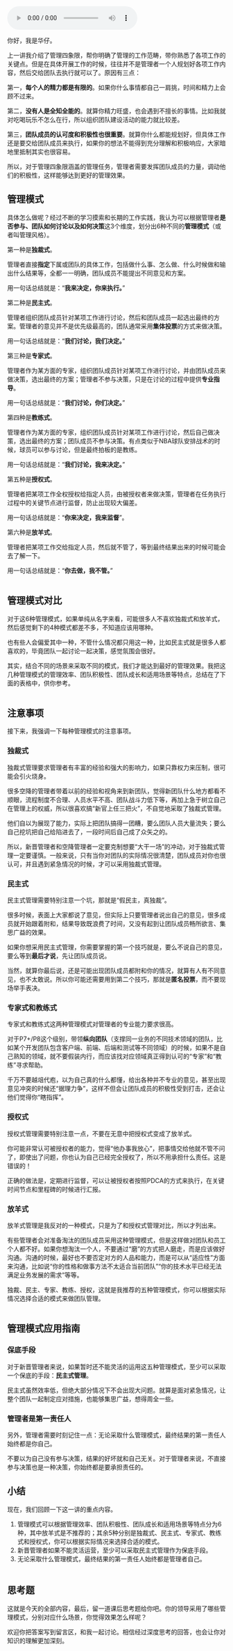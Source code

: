 <audio title="36 _ 管理五模式：高手常用的管理模式有哪些？" src="https://static001.geekbang.org/resource/audio/dc/b0/dced214923ed0424fd1964635483b9b0.mp3" controls="controls"></audio> 
<p>你好，我是华仔。</p><p>上一讲我介绍了管理四象限，帮你明确了管理的工作范畴，带你熟悉了各项工作的关键点。但是在具体开展工作的时候，往往并不是管理者一个人规划好各项工作内容，然后交给团队去执行就可以了。原因有三点：</p><p>第一，<strong>每个人的精力都是有限的</strong>。如果你什么事情都自己一肩挑，时间和精力上会顾不过来。</p><p>第二，<strong>没有人是全知全能的</strong>。就算你精力旺盛，也会遇到不擅长的事情。比如我就对吃喝玩乐不怎么在行，所以组织团队建设活动的能力就比较差。</p><p>第三，<strong>团队成员的认可度和积极性也很重要</strong>。就算你什么都能规划好，但具体工作还是要交给团队成员来执行，如果你的想法不能得到充分理解和积极响应，大家暗地里抵制其实也很容易。</p><p>所以，对于管理四象限涵盖的管理任务，管理者需要发挥团队成员的力量，调动他们的积极性，这样能够达到更好的管理效果。</p><h2>管理模式</h2><p>具体怎么做呢？经过不断的学习摸索和长期的工作实践，我认为可以根据管理者<strong>是否参与、团队如何讨论以及如何决策</strong>这3个维度，划分出6种不同的<strong>管理模式</strong>（或者叫管理风格）。</p><p>第一种是<strong>独裁式</strong>。</p><p>管理者直接<strong>指定</strong>下属或团队的具体工作，包括做什么事、怎么做、什么时候做和输出什么结果等，全都一一明确，团队成员不能提出不同意见和方案。</p><!-- [[[read_end]]] --><p>用一句话总结就是：“<strong>我来决定，你来执行。</strong>”</p><p>第二种是<strong>民主式</strong>。</p><p>管理者组织团队成员针对某项工作进行讨论，然后和团队成员一起选出最终的方案。管理者的意见并不是优先级最高的，团队通常采用<strong>集体投票</strong>的方式来做决策。</p><p>用一句话总结就是：“<strong>我们讨论，我们决定。</strong>”</p><p>第三种是<strong>专家式</strong>。</p><p>管理者作为某方面的专家，组织团队成员针对某项工作进行讨论，并由团队成员来做决策，选出最终的方案；管理者不参与决策，只是在讨论的过程中提供<strong>专业指导</strong>。</p><p>用一句话总结就是：“<strong>我们讨论，你们决定。</strong>”</p><p>第四种是<strong>教练式</strong>。</p><p>管理者作为某方面的专家，组织团队成员针对某项工作进行讨论，然后自己做决策，选出最终的方案；团队成员不参与决策。有点类似于NBA球队安排战术的时候，球员可以参与讨论，但是最终拍板的是教练。</p><p>用一句话总结就是：“<strong>我们讨论，我来决定。</strong>”</p><p>第五种是<strong>授权式</strong>。</p><p>管理者把某项工作全权授权给指定人员，由被授权者来做决策，管理者在任务执行过程中的关键节点进行监督，防止出现较大偏差。</p><p>用一句话总结就是：“<strong>你来决定，我来监督</strong>”。</p><p>第六种是<strong>放羊式</strong>。</p><p>管理者把某项工作交给指定人员，然后就不管了，等到最终结果出来的时候可能会去了解一下。</p><p>用一句话总结就是：“<strong>你去做，我不管。</strong>”</p><p><img src="https://static001.geekbang.org/resource/image/76/22/76baf678e6f66bf63cb09cf024b76022.jpg" alt=""></p><h2>管理模式对比</h2><p>对于这6种管理模式，如果单纯从名字来看，可能很多人不喜欢独裁式和放羊式，然后感觉剩下的4种模式都差不多，不知道应该用哪种。</p><p>也有些人会偏爱其中一种，不管什么情况都只用这一种，比如民主式就是很多人都喜欢的，毕竟团队一起讨论一起决策，感觉氛围会很好。</p><p>其实，结合不同的场景来采取不同的模式，我们才能达到最好的管理效果。我把这几种管理模式的管理效率、团队积极性、团队成长和适用场景等特点，总结在了下面的表格中，供你参考。</p><p><img src="https://static001.geekbang.org/resource/image/23/37/2349609b353b5e944b11d6a252d21737.jpg" alt=""></p><h2>注意事项</h2><p>接下来，我强调一下每种管理模式的注意事项。</p><h3>独裁式</h3><p>独裁式管理要求管理者有丰富的经验和强大的影响力，如果只靠权力来压制，很可能会引火烧身。</p><p>很多空降的管理者带着以前的经验和视角来到新团队，觉得新团队什么地方都看不顺眼，流程制度不合理、人员水平不高、团队战斗力低下等，再加上急于树立自己在管理上的权威，所以很喜欢搞“新官上任三把火”，不自觉地采取了独裁式管理。</p><p>他们自以为展现了能力，实际上把团队搞得一团糟，要么团队人员大量流失；要么自己挖坑把自己给陷进去了，一段时间后自己成了众矢之的。</p><p>所以，新晋管理者和空降管理者一定要克制想要“大干一场”的冲动，对于独裁式管理一定要谨慎。一般来说，只有当你对团队的实际情况很清楚，团队成员对你也很认可，并且遇到紧急情况的时候，才可以采用独裁式管理。</p><h3>民主式</h3><p>民主式管理需要特别注意一个坑，那就是“假民主，真独裁”。</p><p>很多时候，表面上大家都说了意见，但实际上只要管理者说出自己的意见，很多成员就开始跟着附和，结果导致既浪费了时间，又没有起到让团队成员畅所欲言、集思广益的效果。</p><p>如果你想采用民主式管理，你需要掌握的第一个技巧就是，要么不说自己的意见，要么等到<strong>最后才说</strong>，先让团队成员说。</p><p>当然，就算你最后说，还是可能出现团队成员都附和你的情况，就算有人有不同意见，也不太敢说。所以你可能还需要用到第二个技巧，那就是<strong>匿名投票</strong>，而不要现场举手表决。</p><h3>专家式和教练式</h3><p>专家式和教练式这两种管理模式对管理者的专业能力要求很高。</p><p>对于P7+/P8这个级别，带领<strong>纵向团队</strong>（支撑同一业务的不同技术领域的团队，比如某个开发团队包含客户端、前端、后端和测试等不同领域）的时候，如果不是自己熟知的领域，就不要假装内行，而应该找对应领域真正得到认可的“专家”和“教练”寻求帮助。</p><p>千万不要越俎代庖，以为自己真的什么都懂，给出各种并不专业的意见，甚至出现意见冲突的时候还“据理力争”，这样不但会让团队成员的积极性受到打击，还会让他们觉得你“瞎指挥”。</p><h3>授权式</h3><p>授权式管理需要特别注意一点，不要在无意中把授权式变成了放羊式。</p><p>你可能非常认可被授权者的能力，觉得“他办事我放心”，把事情交给他就不管不问了，即使出了问题，你也认为自己已经完全授权了，所以不用承担什么责任。这是错误的！</p><p>正确的做法是，定期进行监督，可以让被授权者按照PDCA的方式来执行，在关键时间节点和里程碑的时候进行汇报。</p><h3>放羊式</h3><p>放羊式管理是我反对的一种模式，只是为了和授权式管理对比，所以才列出来。</p><p>有些管理者会对准备淘汰的团队成员采用这种管理模式，但是这样做对团队和员工个人都不好。如果你想淘汰一个人，不要通过“磨”的方式把人磨走，而是应该做好沟通。沟通的时候，最好也不要否定对方的人品和能力，而是可以从“适应性”方面来沟通，比如说“你的性格和做事方法不太适合当前团队”“你的技术水平已经无法满足业务发展的需求”等等。</p><p>独裁、民主、专家、教练、授权，这就是我推荐的五种管理模式，你可以根据实际情况选择合适的模式来做团队管理。</p><p><img src="https://static001.geekbang.org/resource/image/d2/12/d2bb110745874506db1a563bdc04da12.jpg" alt=""></p><h2>管理模式应用指南</h2><h3>保底手段</h3><p>对于新晋管理者来说，如果暂时还不能灵活的运用这五种管理模式，至少可以采取一个保底的手段：<strong>民主式管理</strong>。</p><p>民主式虽然效率低，但绝大部分情况下不会出现大问题。就算是面对紧急情况，让整个团队一起制定应对措施，也能够集思广益，想得周全一些。</p><h3>管理者是第一责任人</h3><p>另外，管理者需要时刻记住一点：无论采取什么管理模式，最终结果的第一责任人始终都是你自己。</p><p>不要以为自己没有参与决策，结果的好坏就和自己无关。对于管理者来说，不直接参与决策也是一种决策，你始终都是要承担责任的。</p><h2>小结</h2><p>现在，我们回顾一下这一讲的重点内容。</p><ol>
<li>管理模式可以根据管理效率、团队积极性、团队成长和适用场景等特点分为6种，其中放羊式是不推荐的；其余5种分别是独裁式、民主式、专家式、教练式和授权式，你可以根据实际情况来选择合适的模式。</li>
<li>新晋管理者如果不能灵活运营，至少可以采取民主式管理作为保底手段。</li>
<li>无论采取什么管理模式，最终结果的第一责任人始终都是管理者自己。<br>
<img src="https://static001.geekbang.org/resource/image/0d/db/0d7e8cbf0353214be70a1ce23e6da5db.jpg" alt=""></li>
</ol><h2>思考题</h2><p>这就是今天的全部内容，最后，留一道课后思考题给你吧。你的领导采用了哪些管理模式，分别对应什么场景，你觉得效果怎么样呢？</p><p>欢迎你把答案写到留言区，和我一起讨论。相信经过深度思考的回答，也会让你对知识的理解更加深刻。<br>
<img src="https://static001.geekbang.org/resource/image/9a/1e/9a8ae20ecf819e794f023135aba21d1e.jpeg" alt=""></p>